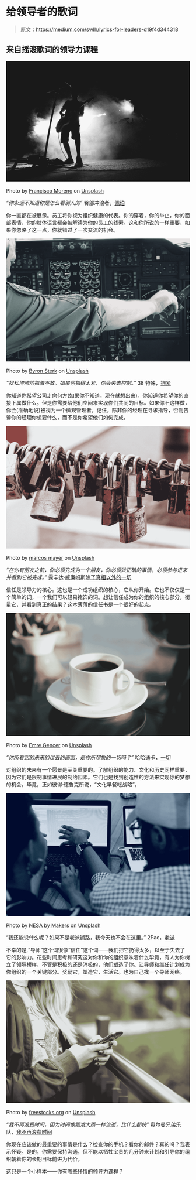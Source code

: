 # 给领导者的歌词

> 原文：<https://medium.com/swlh/lyrics-for-leaders-d19f4d344318>

## 来自摇滚歌词的领导力课程

![](img/a2edc9a36b35d89a49aabbd9e1b3a3d8.png)

Photo by [Francisco Moreno](https://unsplash.com/@franciscomoreno?utm_source=medium&utm_medium=referral) on [Unsplash](https://unsplash.com?utm_source=medium&utm_medium=referral)

*“你永远不知道你是怎么看别人的”* 臀部冲浪者，[佩珀](https://genius.com/2579226)

你一直都在被展示。员工将你视为组织健康的代表。你的穿着，你的举止，你的面部表情，你的肢体语言都会被解读为你的员工的线索。这和你所说的一样重要，如果你忽略了这一点，你就错过了一次交流的机会。

![](img/7d2a861f8117b5f1f9a3d93f1e713c42.png)

Photo by [Byron Sterk](https://unsplash.com/@byronsterk?utm_source=medium&utm_medium=referral) on [Unsplash](https://unsplash.com?utm_source=medium&utm_medium=referral)

*“松松垮垮地抓着不放。如果你抓得太紧，你会失去控制。”* 38 特殊，[抱紧](https://genius.com/38-special-hold-on-loosely-lyrics)

你知道你希望公司走向何方(如果你不知道，现在就想出来)。你知道你希望你的直接下属做什么。但是你需要给他们空间来实现你们共同的目标。如果你不这样做，你会(准确地说)被视为一个微观管理者。记住，除非你的经理在寻求指导，否则告诉你的经理你想要什么，而不是你希望他们如何完成。

![](img/1d5333c0856f947374dbeb263b43d3e4.png)

Photo by [marcos mayer](https://unsplash.com/@mmayyer?utm_source=medium&utm_medium=referral) on [Unsplash](https://unsplash.com?utm_source=medium&utm_medium=referral)

*“在你有朋友之前，你必须先成为一个朋友，你必须做正确的事情，必须参与进来并看到它被完成。”* 露辛达·威廉姆斯[除了真相以外的一切](https://genius.com/Lucinda-williams-everything-but-the-truth-lyrics)

信任是领导力的核心。这也是一个成功组织的核心，它从你开始。它也不仅仅是一个简单的词，一个我们可以轻易掩饰的词。想让信任成为你的组织的核心部分，衡量它，并看到真正的结果？这本薄薄的信任书是一个很好的起点。

![](img/ef707f595332ac2ae08257a2a882ff89.png)

Photo by [Emre Gencer](https://unsplash.com/@reo?utm_source=medium&utm_medium=referral) on [Unsplash](https://unsplash.com?utm_source=medium&utm_medium=referral)

*“你所看到的未来的过去的画面，是你所想象的一切吗？”*
哈哈通卡，[一切](https://genius.com/Ha-ha-tonka-everything-lyrics)

对组织的未来有一个愿景是至关重要的。了解组织的能力、文化和历史同样重要，因为它们是限制事情进展的制约因素。它们也是找到创造性的方法来实现你的梦想的机会。毕竟，正如彼得·德鲁克所说，“文化早餐吃战略”。

![](img/092a4d1ff2832cb3bd2c0d08f077049b.png)

Photo by [NESA by Makers](https://unsplash.com/@nesabymakers?utm_source=medium&utm_medium=referral) on [Unsplash](https://unsplash.com?utm_source=medium&utm_medium=referral)

“我还能说什么呢？如果不是老派铺路，我今天也不会在这里。”
2Pac，[老派](https://genius.com/2pac-old-school-lyrics)

不幸的是,“导师”这个词很像“信任”这个词——我们把它扔得太多，以至于失去了它的影响力。花些时间思考和研究这对你和你的组织意味着什么毕竟，有人为你树立了领导榜样，不管是积极的还是消极的，他们塑造了你。让导师和继任计划成为你组织的一个关键部分。奖励它，塑造它，生活它。也为自己找一个导师网络。

![](img/1ad196e54f82bf194162a7197b586022.png)

Photo by [freestocks.org](https://unsplash.com/@freestocks?utm_source=medium&utm_medium=referral) on [Unsplash](https://unsplash.com?utm_source=medium&utm_medium=referral)

*“我不再浪费时间，因为时间像瓢泼大雨一样流逝，比什么都快”* 奥尔曼兄弟乐队，[我不再浪费时间](https://genius.com/The-allman-brothers-band-aint-wastin-time-no-more-lyrics)

你现在应该做的最重要的事情是什么？检查你的手机？看你的邮件？真的吗？我表示怀疑。是的，你需要保持沟通，但不能以牺牲宝贵的几分钟来计划和引导你的组织朝着你的长期目标前进为代价。

这只是一个小样本——你有哪些抒情的领导力课程？